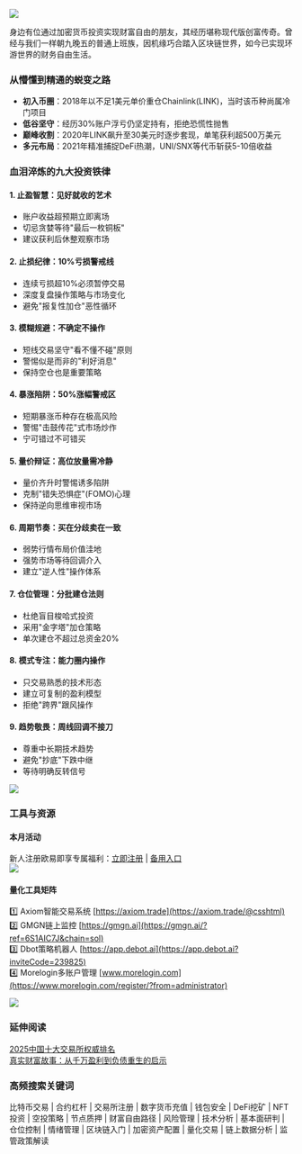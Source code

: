 ![](https://ac63e02.webp.li/chaobifacaidemijue-001.png)

身边有位通过加密货币投资实现财富自由的朋友，其经历堪称现代版创富传奇。曾经与我们一样朝九晚五的普通上班族，因机缘巧合踏入区块链世界，如今已实现环游世界的财务自由生活。

### 从懵懂到精通的蜕变之路
* **初入币圈**：2018年以不足1美元单价重仓Chainlink(LINK)，当时该币种尚属冷门项目
* **低谷坚守**：经历30%账户浮亏仍坚定持有，拒绝恐慌性抛售
* **巅峰收割**：2020年LINK飙升至30美元时逐步套现，单笔获利超500万美元
* **多元布局**：2021年精准捕捉DeFi热潮，UNI/SNX等代币斩获5-10倍收益

### 血泪淬炼的九大投资铁律
#### 1. 止盈智慧：见好就收的艺术
- 账户收益超预期立即离场
- 切忌贪婪等待"最后一枚铜板"
- 建议获利后休整观察市场

#### 2. 止损纪律：10%亏损警戒线
- 连续亏损超10%必须暂停交易
- 深度复盘操作策略与市场变化
- 避免"报复性加仓"恶性循环

#### 3. 模糊规避：不确定不操作
- 短线交易坚守"看不懂不碰"原则
- 警惕似是而非的"利好消息"
- 保持空仓也是重要策略

#### 4. 暴涨陷阱：50%涨幅警戒区
- 短期暴涨币种存在极高风险
- 警惕"击鼓传花"式市场炒作
- 宁可错过不可错买

#### 5. 量价辩证：高位放量需冷静
- 量价齐升时警惕诱多陷阱
- 克制"错失恐惧症"(FOMO)心理
- 保持逆向思维审视市场

#### 6. 周期节奏：买在分歧卖在一致
- 弱势行情布局价值洼地
- 强势市场等待回调介入
- 建立"逆人性"操作体系

#### 7. 仓位管理：分批建仓法则
- 杜绝盲目梭哈式投资
- 采用"金字塔"加仓策略
- 单次建仓不超过总资金20%

#### 8. 模式专注：能力圈内操作
- 只交易熟悉的技术形态
- 建立可复制的盈利模型
- 拒绝"跨界"跟风操作

#### 9. 趋势敬畏：周线回调不接刀
- 尊重中长期技术趋势
- 避免"抄底"下跌中继
- 等待明确反转信号

![](https://ac63e02.webp.li/chaobifacaidemijue-002.png)

### 工具与资源
#### 本月活动
新人注册欧易即享专属福利：[立即注册](https://www.okx.com/zh-hans/join/74873351) | [备用入口](https://www.chouyi.world/zh-hans/join/18639032)  
[![](https://fe095ec.webp.li/top-10-exchanges-001.jpg)](https://www.chouyi.world/zh-hans/join/18639032)

#### 量化工具矩阵
1️⃣ Axiom智能交易系统 [https://axiom.trade](https://axiom.trade/@csshtml)  
2️⃣ GMGN链上监控 [https://gmgn.ai](https://gmgn.ai/?ref=6S1AIC7J&chain=sol)  
3️⃣ Dbot策略机器人 [https://app.debot.ai](https://app.debot.ai?inviteCode=239825)  
4️⃣ Morelogin多账户管理 [www.morelogin.com](https://www.morelogin.com/register/?from=administrator)  

![](https://ac63e02.webp.li/chaobifacaidemijue-003.png)

### 延伸阅读
[2025中国十大交易所权威排名](https://btc8848.com/top-10-exchanges/)  
[真实财富故事：从千万盈利到负债重生的启示](https://heiyetouzi.xyz/biquanstory001/)

### 高频搜索关键词
比特币交易 | 合约杠杆 | 交易所注册 | 数字货币充值 | 钱包安全 | DeFi挖矿 | NFT投资 | 空投策略 | 节点质押 | 财富自由路径 | 风险管理 | 技术分析 | 基本面研判 | 仓位控制 | 情绪管理 | 区块链入门 | 加密资产配置 | 量化交易 | 链上数据分析 | 监管政策解读
